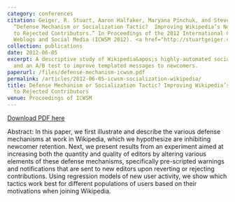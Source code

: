 ```yaml
---
category: conferences
citation: Geiger, R. Stuart, Aaron Halfaker, Maryana Pinchuk, and Steven Walling (2012).
  “Defense Mechanism or Socialization Tactic?  Improving Wikipedia’s Notifications
  to Rejected Contributors.” In Proceedings of the 2012 International Conference on
  Weblogs and Social Media (ICWSM 2012). <a href="http://stuartgeiger.com/defense-mechanism-icwsm.pdf">http://stuartgeiger.com/defense-mechanism-icwsm.pdf</a>
collection: publications
date: 2012-06-05
excerpt: A descriptive study of Wikipedia&apos;s highly-automated socialization processes
  and an A/B test to improve templated messages to newcomers.
paperurl: /files/defense-mechanism-icwsm.pdf
permalink: /articles/2012-06-05-icwsm-socialization-wikipedia/
title: Defense Mechanism or Socialization Tactic? Improving Wikipedia’s Notifications
  to Rejected Contributors
venue: Proceedings of ICWSM
---
```


<a href='http://stuartgeiger.com/defense-mechanism-icwsm.pdf'>Download PDF here</a>

Abstract: In this paper, we first illustrate and describe the various defense mechanisms at work in Wikipedia, which we hypothesize are inhibiting newcomer retention. Next, we present results from an experiment aimed at increasing both the quantity and quality of editors by altering various elements of these defense mechanisms, specifically pre-scripted warnings and notifications that are sent to new editors upon reverting or rejecting contributions. Using regression models of new user activity, we show which tactics work best for different populations of users based on their motivations when joining Wikipedia.
